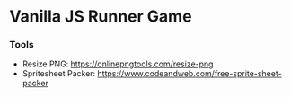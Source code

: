 # Vanilla JS Runner Game

### Tools

- Resize PNG: https://onlinepngtools.com/resize-png
- Spritesheet Packer: https://www.codeandweb.com/free-sprite-sheet-packer
